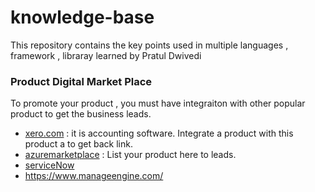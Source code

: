 # knowledge-base

This repository contains the key points used in multiple languages , framework , libraray learned by Pratul Dwivedi

### Product Digital Market Place
To promote your product , you must have integraiton with other popular product to get the business leads.
  - [xero.com](https://www.xero.com/) : it is accounting software. Integrate a product with this product a to get back link.
  - [azuremarketplace](https://azuremarketplace.microsoft.com/) : List your product here to leads.
  - [serviceNow](https://www.servicenow.com/)
  - https://www.manageengine.com/

